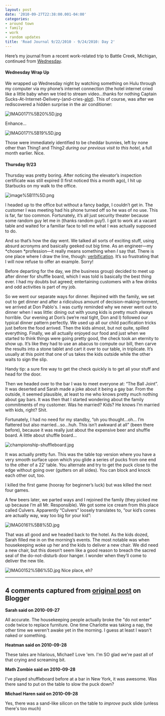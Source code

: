 ```yaml
---
layout: post
date: '2010-09-27T22:38:00.001-04:00'
categories:
- around town
- family
- work
- random updates
title: 'Road Journal 9/22/2010 - 9/24/2010: Day 2'
---
```



Here’s my journal from a recent work-related trip to Battle Creek, Michigan, continued from [Wednesday](../2010/2010-09-road-journal-9222010-9242010-day-1.html).   <h4>Wednesday Wrap Up</h4>

We wrapped up Wednesday night by watching something on Hulu through my computer via my phone’s internet connection (the hotel internet cried like a little baby when we tried to stream video…thanks for nothing Captain Sucks-At-Internet-Delivery-(and-cries-[alot](http://hyperboleandahalf.blogspot.com/2010/04/alot-is-better-than-you-at-everything.html)). This of course, was after we rediscovered a hidden surprise in the air conditioner:

![IMAG0171%5B20%5D.jpg](IMAG0171%5B20%5D.jpg)

Enhance…

![IMAG0171%5B19%5D.jpg](IMAG0171%5B19%5D.jpg)

Those were immediately identified to be cheddar bunnies, left by none other than Thing1 and Thing2 *during our previous visit to this hotel*, a full month earlier. Nice.  <h4>Thursday 9/23</h4>

Thursday was pretty boring. After noticing the elevator’s inspection certificate was still expired (I first noticed this a month ago), I hit up Starbucks on my walk to the office.

![image%5B11%5D.png](image%5B11%5D.png)

I headed up to the office but without a fancy badge, I couldn’t get in. The customer I was meeting had his phone turned off so he was of no use. This is far, far too common. Fortunately, it’s all just security theater because some random guy let me in (thanks random guy!). I got to work at a vacant table and waited for a familiar face to tell me what I was actually supposed to do.

And so that’s how the day went. We talked all sorts of exciting stuff, using absurd acronyms and basically geeked out big time. As an engineer—my *chosen *profession—it really means something when *I* say that. There is one place where I draw the line, though: [verbification](http://grammar.quickanddirtytips.com/grammar-verbification.aspx). It’s so frustrating that I will now refuse to offer an example. Sorry!

Before departing for the day, we (the business group) decided to meet up after dinner for shuffle board, which I was told is basically the best thing ever. I had my doubts but agreed; entertaining customers with a few drinks and odd activities is part of my job.

So we went our separate ways for dinner. Rejoined with the family, we set out to get dinner and after a ridiculous amount of decision-making-torment, we arrived at Don Pablo's. I was curtly reminded why we never went out to dinner when I was little: dining out with young kids is pretty much always horrible. Our evening at Don’s (we’re real tight, Don and I) followed our typical dinner pattern perfectly. We used up all our child pacification tricks just before the food arrived. Then the kids almost, but not quite, spilled everything. Finally, we all actually enjoyed our food and just when we started to think things were going pretty good, the check took an eternity to show up. It’s like they had to use an abacus to compute our bill, then carve the results into a stone tablet and cart it over to our table, in triplicate. It’s usually at this point that one of us takes the kids outside while the other waits to sign the slip.

Handy tip: a sure fire way to get the check quickly is to get all your stuff and head for the door.

Then we headed over to the bar I was to meet everyone at: “The Ball Joint”. It was deserted and Sarah made a joke about it being a gay bar. From the outside, it seemed plausible, at least to me who knows pretty much nothing about gay bars. It was then that I started wondering about the family commitments of my customer. Was he married? Kids? He knows I’m married with kids, right? Shit.

Fortunately, I had no need for my standby, “oh you thought…oh… I’m flattered but also married…so…huh. This isn’t awkward at all” (been there before), because it was really just about the expensive beer and shuffle board. A little about shuffle board…

![championship-shuffleboard.jpg](championship-shuffleboard.jpg)

It was actually pretty fun. This was the table top version where you have a very smooth surface upon which you glide a series of pucks from one end to the other of a 22’ table. You alternate and try to get the puck close to the edge without going over (gutters on all sides). You can block and knock each other out, too.

I killed the first game (hooray for beginner’s luck) but was killed the next four games.

A few beers later, we parted ways and I rejoined the family (they picked me up because I’m all Mr. Responsible). We got some ice cream from this place called Culvers. Apparently “Culvers” loosely translates to, “our kid’s cones are actually way, way too big for your kid”:

![IMAG0161%5B8%5D.jpg](IMAG0161%5B8%5D.jpg)  

That was all good and we headed back to the hotel. As the kids dozed, Sarah filled me in on the morning’s events. The most notable was when housekeeping woke up her and the kids to deliver a new chair. We did need a new chair, but this doesn’t seem like a good reason to breach the sacred seal of the do-not-disturb door hanger. I wonder when they’ll come to deliver the new tile.  

![IMAG0152%5B6%5D.jpg](IMAG0152%5B6%5D.jpg)     Nice place, eh?

---

## 4 comments captured from [original post](https://blog.wassupy.com/2010/09/road-journal-9222010-9242010-day-2.html) on Blogger

**Sarah said on 2010-09-27**

All accurate.  The housekeeping people actually broke the &quot;do not enter&quot; code twice to replace furniture.  One time Charlotte was taking a nap, the other time we weren't awake yet in the morning.  I guess at least I wasn't naked or something.

**Heatman said on 2010-09-28**

These tales are hilarious, Michael! Love 'em. I'm SO glad we're past all of that crying and screaming bit.

**Math Zombie said on 2010-09-28**

I've played shuffleboard before at a bar in New York, it was awesome. Was there sand to put on the table to slow the puck down?

**Michael Haren said on 2010-09-28**

Yes, there was a sand-like silicon on the table to *improve* puck slide (unless there's too much)

